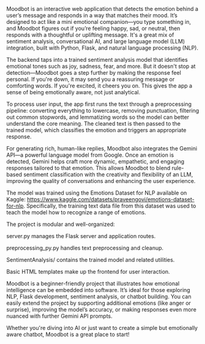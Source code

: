 Moodbot is an interactive web application that detects the emotion behind a user’s message and responds in a way that matches their mood. It’s designed to act like a mini emotional companion—you type something in, and Moodbot figures out if you’re feeling happy, sad, or neutral, then responds with a thoughtful or uplifting message. It's a great mix of sentiment analysis, conversational AI, and large language model (LLM) integration, built with Python, Flask, and natural language processing (NLP).

The backend taps into a trained sentiment analysis model that identifies emotional tones such as joy, sadness, fear, and more. But it doesn't stop at detection—Moodbot goes a step further by making the response feel personal. If you're down, it may send you a reassuring message or comforting words. If you're excited, it cheers you on. This gives the app a sense of being emotionally aware, not just analytical.

To process user input, the app first runs the text through a preprocessing pipeline: converting everything to lowercase, removing punctuation, filtering out common stopwords, and lemmatizing words so the model can better understand the core meaning. The cleaned text is then passed to the trained model, which classifies the emotion and triggers an appropriate response.

For generating rich, human-like replies, Moodbot also integrates the Gemini API—a powerful language model from Google. Once an emotion is detected, Gemini helps craft more dynamic, empathetic, and engaging responses tailored to that emotion. This allows Moodbot to blend rule-based sentiment classification with the creativity and flexibility of an LLM, improving the quality of conversations and enhancing the user experience.

The model was trained using the Emotions Dataset for NLP available on Kaggle: https://www.kaggle.com/datasets/praveengovi/emotions-dataset-for-nlp. Specifically, the training text data file from this dataset was used to teach the model how to recognize a range of emotions.

The project is modular and well-organized:

server.py manages the Flask server and application routes.

preprocessing_py.py handles text preprocessing and cleanup.

SentimentAnalysis/ contains the trained model and related utilities.

Basic HTML templates make up the frontend for user interaction.

Moodbot is a beginner-friendly project that illustrates how emotional intelligence can be embedded into software. It’s ideal for those exploring NLP, Flask development, sentiment analysis, or chatbot building. You can easily extend the project by supporting additional emotions (like anger or surprise), improving the model’s accuracy, or making responses even more nuanced with further Gemini API prompts.

Whether you're diving into AI or just want to create a simple but emotionally aware chatbot, Moodbot is a great place to start!
